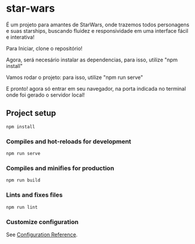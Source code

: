# star-wars

É um projeto para amantes de StarWars, onde trazemos todos personagens e suas starships, buscando fluidez e responsividade em uma interface fácil e interativa!

Para Iniciar, clone o repositório!

Agora, será necesário instalar as dependencias, para isso, utilize "npm install"

Vamos rodar o projeto: para isso, utilize "npm run serve"

E pronto! agora só entrar em seu navegador, na porta indicada no terminal onde foi gerado o servidor local!



## Project setup
```
npm install
```

### Compiles and hot-reloads for development
```
npm run serve
```

### Compiles and minifies for production
```
npm run build
```

### Lints and fixes files
```
npm run lint
```

### Customize configuration
See [Configuration Reference](https://cli.vuejs.org/config/).
